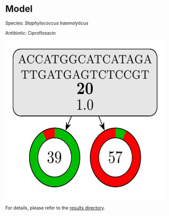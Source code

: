 
# Model

Species: *Staphylococcus haemolyticus*

Antibiotic: Ciprofloxacin

<img src="./model.png" width=500 height=500 />

For details, please refer to the [results directory](../../../../../results/cart_b/staphylococcus%20haemolyticus/ciprofloxacin/repeat_9/).

